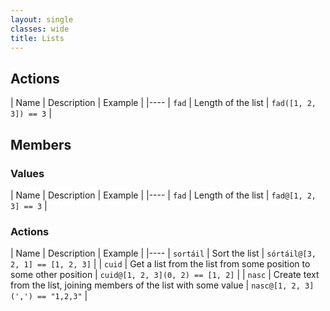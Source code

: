 ```yaml
---
layout: single
classes: wide
title: Lists
---
```


## Actions

| Name | Description | Example |
|----
| `fad` | Length of the list | `fad([1, 2, 3]) == 3` |

## Members

### Values

| Name | Description | Example |
|----
| `fad` | Length of the list | `fad@[1, 2, 3] == 3` |

### Actions

| Name | Description | Example |
|----
| `sortáil` | Sort the list | `sórtáil@[3, 2, 1] == [1, 2, 3]` |
| `cuid` | Get a list from the list from some position to some other position | `cuid@[1, 2, 3](0, 2) == [1, 2]` |
| `nasc` | Create text from the list, joining members of the list with some value | `nasc@[1, 2, 3](',') == "1,2,3"` |
